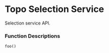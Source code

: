 Topo Selection Service
======================

Selection service API.

### Function Descriptions

`foo()`

